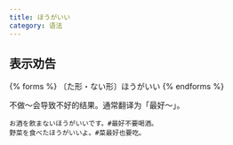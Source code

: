 ```yaml
---
title: ほうがいい
category: 语法
---
```


## 表示劝告

{% forms %}
〔た形・ない形〕ほうがいい
{% endforms %}

不做～会导致不好的结果。通常翻译为「最好～」。

```example
お酒を飲まないほうがいいです。#最好不要喝酒。
野菜を食べたほうがいいよ。#菜最好也要吃。
```

